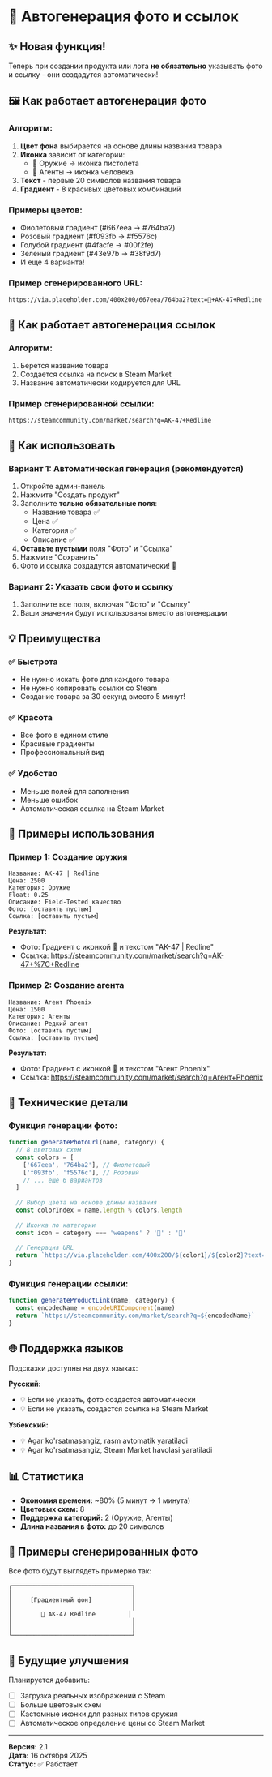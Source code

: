 # 🎨 Автогенерация фото и ссылок

## ✨ Новая функция!

Теперь при создании продукта или лота **не обязательно** указывать фото и ссылку - они создадутся автоматически!

## 🖼️ Как работает автогенерация фото

### Алгоритм:
1. **Цвет фона** выбирается на основе длины названия товара
2. **Иконка** зависит от категории:
   - 🔫 Оружие → иконка пистолета
   - 👤 Агенты → иконка человека
3. **Текст** - первые 20 символов названия товара
4. **Градиент** - 8 красивых цветовых комбинаций

### Примеры цветов:
- Фиолетовый градиент (#667eea → #764ba2)
- Розовый градиент (#f093fb → #f5576c)
- Голубой градиент (#4facfe → #00f2fe)
- Зеленый градиент (#43e97b → #38f9d7)
- И еще 4 варианта!

### Пример сгенерированного URL:
```
https://via.placeholder.com/400x200/667eea/764ba2?text=🔫+AK-47+Redline
```

## 🔗 Как работает автогенерация ссылок

### Алгоритм:
1. Берется название товара
2. Создается ссылка на поиск в Steam Market
3. Название автоматически кодируется для URL

### Пример сгенерированной ссылки:
```
https://steamcommunity.com/market/search?q=AK-47+Redline
```

## 📝 Как использовать

### Вариант 1: Автоматическая генерация (рекомендуется)
1. Откройте админ-панель
2. Нажмите "Создать продукт"
3. Заполните **только обязательные поля**:
   - Название товара ✅
   - Цена ✅
   - Категория ✅
   - Описание ✅
4. **Оставьте пустыми** поля "Фото" и "Ссылка"
5. Нажмите "Сохранить"
6. Фото и ссылка создадутся автоматически! 🎉

### Вариант 2: Указать свои фото и ссылку
1. Заполните все поля, включая "Фото" и "Ссылку"
2. Ваши значения будут использованы вместо автогенерации

## 💡 Преимущества

### ✅ Быстрота
- Не нужно искать фото для каждого товара
- Не нужно копировать ссылки со Steam
- Создание товара за 30 секунд вместо 5 минут!

### ✅ Красота
- Все фото в едином стиле
- Красивые градиенты
- Профессиональный вид

### ✅ Удобство
- Меньше полей для заполнения
- Меньше ошибок
- Автоматическая ссылка на Steam Market

## 🎯 Примеры использования

### Пример 1: Создание оружия
```
Название: AK-47 | Redline
Цена: 2500
Категория: Оружие
Float: 0.25
Описание: Field-Tested качество
Фото: [оставить пустым]
Ссылка: [оставить пустым]
```

**Результат:**
- Фото: Градиент с иконкой 🔫 и текстом "AK-47 | Redline"
- Ссылка: https://steamcommunity.com/market/search?q=AK-47+%7C+Redline

### Пример 2: Создание агента
```
Название: Агент Phoenix
Цена: 1500
Категория: Агенты
Описание: Редкий агент
Фото: [оставить пустым]
Ссылка: [оставить пустым]
```

**Результат:**
- Фото: Градиент с иконкой 👤 и текстом "Агент Phoenix"
- Ссылка: https://steamcommunity.com/market/search?q=Агент+Phoenix

## 🔧 Технические детали

### Функция генерации фото:
```javascript
function generatePhotoUrl(name, category) {
  // 8 цветовых схем
  const colors = [
    ['667eea', '764ba2'], // Фиолетовый
    ['f093fb', 'f5576c'], // Розовый
    // ... еще 6 вариантов
  ]
  
  // Выбор цвета на основе длины названия
  const colorIndex = name.length % colors.length
  
  // Иконка по категории
  const icon = category === 'weapons' ? '🔫' : '👤'
  
  // Генерация URL
  return `https://via.placeholder.com/400x200/${color1}/${color2}?text=${icon}+${name}`
}
```

### Функция генерации ссылки:
```javascript
function generateProductLink(name, category) {
  const encodedName = encodeURIComponent(name)
  return `https://steamcommunity.com/market/search?q=${encodedName}`
}
```

## 🌐 Поддержка языков

Подсказки доступны на двух языках:

**Русский:**
- 💡 Если не указать, фото создастся автоматически
- 💡 Если не указать, создастся ссылка на Steam Market

**Узбекский:**
- 💡 Agar ko'rsatmasangiz, rasm avtomatik yaratiladi
- 💡 Agar ko'rsatmasangiz, Steam Market havolasi yaratiladi

## 📊 Статистика

- **Экономия времени:** ~80% (5 минут → 1 минута)
- **Цветовых схем:** 8
- **Поддержка категорий:** 2 (Оружие, Агенты)
- **Длина названия в фото:** до 20 символов

## 🎨 Примеры сгенерированных фото

Все фото будут выглядеть примерно так:

```
┌─────────────────────────────────┐
│                                 │
│     [Градиентный фон]           │
│                                 │
│        🔫 AK-47 Redline         │
│                                 │
│                                 │
└─────────────────────────────────┘
```

## 🚀 Будущие улучшения

Планируется добавить:
- [ ] Загрузка реальных изображений с Steam
- [ ] Больше цветовых схем
- [ ] Кастомные иконки для разных типов оружия
- [ ] Автоматическое определение цены со Steam Market

---

**Версия:** 2.1  
**Дата:** 16 октября 2025  
**Статус:** ✅ Работает
